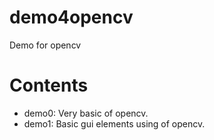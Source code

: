 # demo4opencv
Demo for opencv

# Contents
* demo0: Very basic of opencv.
* demo1: Basic gui elements using of opencv.
